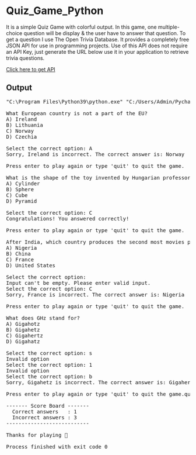 # Quiz_Game_Python

It is a simple Quiz Game with colorful output. In this game, one multiple-choice question will be display & the user have to answer that question. To get a question I use The Open Trivia Database. It provides a completely free JSON API for use in programming projects. Use of this API does not require an API Key, just generate the URL below use it in your application to retrieve trivia questions.

<a href="https://opentdb.com/api_config.php">Click here to get API</a>

<h2> Output </h2>

<pre>
"C:\Program Files\Python39\python.exe" "C:/Users/Admin/PycharmProjects/My Project/Quiz.py"

What European country is not a part of the EU?
A) Ireland
B) Lithuania
C) Norway
D) Czechia

Select the correct option: A
Sorry, Ireland is incorrect. The correct answer is: Norway

Press enter to play again or type 'quit' to quit the game.

What is the shape of the toy invented by Hungarian professor Ernő Rubik?
A) Cylinder
B) Sphere
C) Cube
D) Pyramid

Select the correct option: C
Congratulations! You answered correctly!

Press enter to play again or type 'quit' to quit the game.

After India, which country produces the second most movies per year?
A) Nigeria
B) China
C) France
D) United States

Select the correct option: 
Input can't be empty. Please enter valid input.
Select the correct option: C
Sorry, France is incorrect. The correct answer is: Nigeria

Press enter to play again or type 'quit' to quit the game.

What does GHz stand for?
A) Gigahotz
B) Gigahetz
C) Gigahertz
D) Gigahatz

Select the correct option: s
Invalid option
Select the correct option: 1
Invalid option
Select the correct option: b
Sorry, Gigahetz is incorrect. The correct answer is: Gigahertz

Press enter to play again or type 'quit' to quit the game.quit

------- Score Board -------
  Correct answers   : 1
  Incorrect answers : 3
---------------------------

Thanks for playing 🌝

Process finished with exit code 0
</pre>
